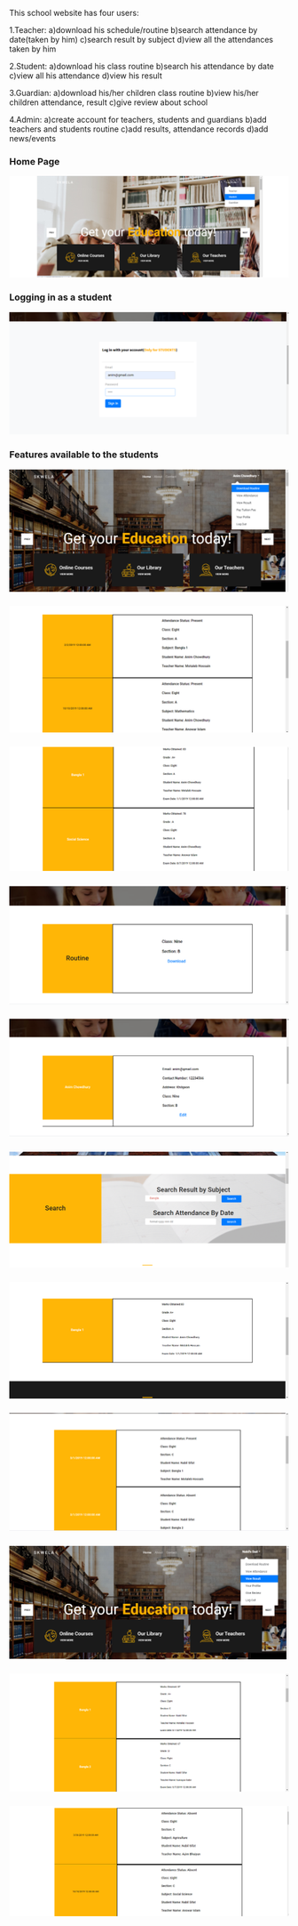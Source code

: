 This school website has four users:

1.Teacher:
  a)download his schedule/routine
  b)search attendance by date(taken by him)
  c)search result by subject
  d)view all the attendances taken by him
  
2.Student:
  a)download his class routine
  b)search his attendance by date
  c)view all his attendance
  d)view his result
  
3.Guardian:
  a)download his/her children class routine
  b)view his/her children attendance, result
  c)give review about school
  
4.Admin:
  a)create account for teachers, students and guardians
  b)add teachers and students routine
  c)add results, attendance records
  d)add news/events
  
<div> 
 
  <h3> Home Page  </h3>

 <img src="DEMO_IMAGES/demo1.png">

 </div>


<div>

  <h3>Logging in as a student </h3>
  
 <img src="DEMO_IMAGES/demo2.png">
 
 </div>
 

<div>
  <h3> Features available to the students  </h3>
  
 <img src="DEMO_IMAGES/demo3.png">
 
 </div>
<div>
  <h3>   </h3>
  
 <img src="DEMO_IMAGES/demo4.png">
 
 </div>

<div>
  <h3>   </h3>
  
 <img src="DEMO_IMAGES/demo5.png">
 
 </div>

<div>
  <h3>   </h3>
  
 <img src="DEMO_IMAGES/demo6.png">
 
 </div>

<div>
  <h3>   </h3>
  
 <img src="DEMO_IMAGES/demo7.png">
 
 </div>

<div>
  <h3>   </h3>
  
 <img src="DEMO_IMAGES/demo8.png">
 
 </div>

<div>
  <h3>   </h3>
  
 <img src="DEMO_IMAGES/demo9.png">
 
 </div>

<div>
  <h3>   </h3>
  
 <img src="DEMO_IMAGES/demo10.png">
 
 </div>

<div>
  <h3>   </h3>
  
 <img src="DEMO_IMAGES/demo11.png">
 
 </div>

<div>
  <h3>   </h3>
  
 <img src="DEMO_IMAGES/demo12.png">
 
 </div>

<div>
  <h3>   </h3>
  
 <img src="DEMO_IMAGES/demo13.png">
 
 </div>
